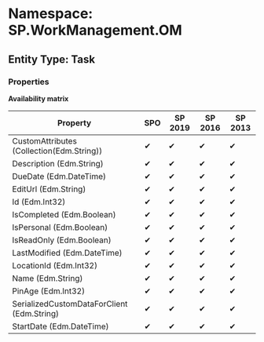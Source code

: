 # Namespace: SP.WorkManagement.OM

## Entity Type: Task

### Properties

**Availability matrix**

Property | SPO | SP 2019 | SP 2016 | SP 2013
----------|-----|---------|---------|--------
CustomAttributes (Collection(Edm.String)) | ✔ | ✔ | ✔ | ✔
Description (Edm.String) | ✔ | ✔ | ✔ | ✔
DueDate (Edm.DateTime) | ✔ | ✔ | ✔ | ✔
EditUrl (Edm.String) | ✔ | ✔ | ✔ | ✔
Id (Edm.Int32) | ✔ | ✔ | ✔ | ✔
IsCompleted (Edm.Boolean) | ✔ | ✔ | ✔ | ✔
IsPersonal (Edm.Boolean) | ✔ | ✔ | ✔ | ✔
IsReadOnly (Edm.Boolean) | ✔ | ✔ | ✔ | ✔
LastModified (Edm.DateTime) | ✔ | ✔ | ✔ | ✔
LocationId (Edm.Int32) | ✔ | ✔ | ✔ | ✔
Name (Edm.String) | ✔ | ✔ | ✔ | ✔
PinAge (Edm.Int32) | ✔ | ✔ | ✔ | ✔
SerializedCustomDataForClient (Edm.String) | ✔ | ✔ | ✔ | ✔
StartDate (Edm.DateTime) | ✔ | ✔ | ✔ | ✔

